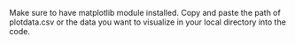 Make sure to have matplotlib module installed. Copy and paste the path of plotdata.csv or the data you want to visualize in your local directory into the code.

